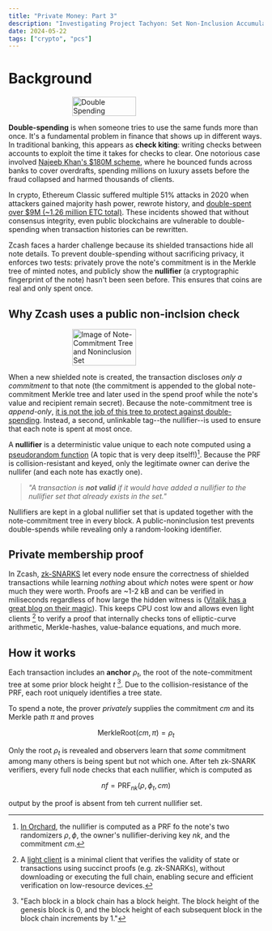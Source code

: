 ```yaml
---
title: "Private Money: Part 3"
description: "Investigating Project Tachyon: Set Non-Inclusion Accumulator"
date: 2024-05-22
tags: ["crypto", "pcs"]
---
```


# Background

<div style="display: flex; justify-content: center;">
  <img src="/images/zcash/double_spending.png" alt="Double Spending" style="width: 50%; height: auto;" />
</div>

**Double-spending** is when someone tries to use the same funds more than once. It's a fundamental problem in finance that shows up in different ways. In traditional banking, this appears as **check kiting**: writing checks between accounts to exploit the time it takes for checks to clear. One notorious case involved [Najeeb Khan's $180M scheme](https://apnews.com/article/bank-fraud-classic-cars-keybank-elkhart-d0c9a4a2a66fb88a832a613a8560c49c), where he bounced funds across banks to cover overdrafts, spending millions on luxury assets before the fraud collapsed and harmed thousands of clients.

In crypto, Ethereum Classic suffered multiple 51% attacks in 2020 when attackers gained majority hash power, rewrote history, and [double-spent over $9M (~1.26 million ETC total)](https://www.coinbase.com/blog/coinbases-perspective-on-the-recent-ethereum-classic-etc-double-spend). These incidents showed that without consensus integrity, even public blockchains are vulnerable to double-spending when transaction histories can be rewritten.

Zcash faces a harder challenge because its shielded transactions hide all note details. To prevent double-spending without sacrificing privacy, it enforces two tests: privately prove the note's commitment is in the Merkle tree of minted notes, and publicly show the **nullifier** (a cryptographic fingerprint of the note) hasn't been seen before. This ensures that coins are real and only spent once.

## Why Zcash uses a public non-inclsion check


<div style="display: flex; justify-content: center;">
  <img src="/images/zcash/trees.png" alt="Image of Note-Commitment Tree and Noninclusion Set" style="width: 50%; height: auto;" />
</div>

When a new shielded note is created, the transaction discloses *only a commitment* to that note (the commitment is appended to the global note-commitment Merkle tree and later used in the spend proof while the note's value and recipient remain secret). Because the note-commitment tree is *append-only*, [it is not the job of this tree to protect against double-spending](https://zips.z.cash/protocol/protocol.pdf#page=20). Instead, a second, unlinkable tag--the nullifier--is used to ensure that each note is spent at most once.

<div 

A **nullifier** is a deterministic value unique to each note computed using a [pseudorandom function](https://crypto.stanford.edu/pbc/notes/crypto/prf.html) (A topic that is very deep itself!)[^1]. Because the PRF is collision-resistant and keyed, only the legitimate owner can derive the nullifer (and each note has exactly one). 

[^1]: [In Orchard](https://zcash.github.io/orchard/design/nullifiers.html?highlight=nullifier#nullifiers), the nullifier is computed as a PRF fo the note's two randomizers $\rho, \phi$, the owner's nullifier-deriving key $nk$, and the commitment $cm$. 

> *"A transaction is **not valid** if it would have added a nullifier to the nullifier set that already exists in the set."*

Nullifiers are kept in a global nullifier set that is updated together with the note-commitment tree in every block. A public-noninclusion test prevents double-spends while revealing only a random-looking identifier. 

## Private membership proof 

In Zcash, [zk-SNARKS](https://z.cash/learn/what-are-zk-snarks/) let every node ensure the correctness of shielded transactions while learning *nothing* about *which* notes were spent or *how* much they were worth. Proofs are ~1-2 kB and can be verified in miliseconds regardless of how large the hidden witness is ([Vitalik has a great blog on their magic](https://vitalik.eth.limo/general/2021/01/26/snarks.html)). This keeps CPU cost low and allows even light clients [^2] to verify a proof that internally checks tons of elliptic-curve arithmetic, Merkle-hashes, value-balance equations, and much more. 


[^2]: A [light client](https://ethereum.org/en/developers/docs/nodes-and-clients/light-clients/) is a minimal client that verifies the validity of state or transactions using succinct proofs (e.g. zk-SNARKs), without downloading or executing the full chain, enabling secure and efficient verification on low-resource devices.

## How it works

Each transaction includes an **anchor** $\rho_t$, the root of the note-commitment tree at some prior block height $t$ [^3]. Due to the collision-resistance of the PRF, each root uniquely identifies a tree state. 

To spend a note, the prover *privately* supplies the commitment $cm$ and its Merkle path $\pi$ and proves 

$$
  \text{MerkleRoot}(cm, \pi) = \rho_t
$$

Only the root $\rho_t$ is revealed and observers learn that *some* commitment among many others is being spent but not which one. After teh zk-SNARK verifiers, every full node checks that each nullifier, which is computed as 

$$
  nf = \text{PRF}_{nk} (\rho, \phi_t, cm)
$$

output by the proof is absent from teh current nullifier set. 

[^3]: "Each block in a block chain has a block height. The block height of the genesis block is 0, and the block height of each subsequent block in the block chain increments by 1."